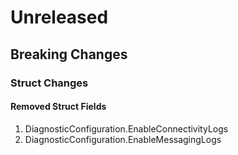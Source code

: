 # Unreleased

## Breaking Changes

### Struct Changes

#### Removed Struct Fields

1. DiagnosticConfiguration.EnableConnectivityLogs
1. DiagnosticConfiguration.EnableMessagingLogs
